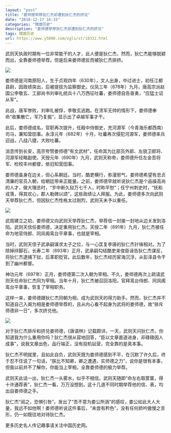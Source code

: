 ```yaml
---
layout: "post"
title: "娄师德举荐狄仁杰却遭到狄仁杰的挤兑"
date: "2018-12-17 16:15"
categories: "隋唐历史"
description: "娄师德举荐狄仁杰却遭到狄仁杰的挤兑"
tags: 隋唐历史
url: https://www.y5000.com/zgls/st/18332.html
---
```






武则天执政时期有一位非常能干的人才，此人便是狄仁杰，然而，狄仁杰能够脱颖而出，全靠娄师德举荐。但是后来娄师德反而被狄仁杰排挤。

![](https://img.y5000.com/uploads/allimg/170331/1343143957-0.jpg)

娄师德是河南原阳人，生于贞观四年（630年），文人出身，中过进士，初任江都县尉，因政绩突出，后被提拔为监察御史。仪凤三年（678年）九月，唐高宗派赵国公李敬玄、工部尚书刘审礼统兵十八万西征吐蕃，娄师德自告奋勇，“应猛士诏从军”。

此战，唐军惨败，刘审礼被俘，李敬玄逃跑。在溃军无帅的情形下，娄师德奉命“收集散亡，军乃复振”，显示出了卓越军事才干。

此后，娄师德成名，官职再次提升，任殿中侍御史，充河源军（今青海乐都西南）司马，兼知营田事。永淳元年（682年）十月，吐蕃再次侵犯河源军，娄师德率兵迎战，八战八捷，大败吐蕃。

消息传到长安，高宗夸赞娄师德“有文武材”，任命其为比部员外郎、左骁卫郎将、河源军经略副使。天授元年（690年）九月，武则天称帝，娄师德升任左金吾将军、检校丰州都督，依旧知营田事。

娄师德虽身在边关，但心系朝廷。当时，酷吏横行，弥漫邪气，娄师德希望有忠贞清廉的官员入朝，给朝廷带来正能量。之前，娄师德早就听说狄仁杰是个品操高尚的人才，做大理丞时，“岁中断久狱万七千人，时称平恕”；任宁州刺史时，“抚和戎落，得其欢心，郡人勒碑以颂”，这些政绩让人拜服。为此，娄师德多次向武则天举荐狄仁杰，但因狄仁杰性格太过刚烈，武则天未予以重任。

![](https://img.y5000.com/uploads/allimg/170331/1343145345-1.jpg)

武周建立之初，娄师德又向武则天举荐狄仁杰，举荐信一封接一封地从边关发到洛阳。武则天信任娄师德，决定重用狄仁杰。天授二年（691年）九月，狄仁杰被任命为地官侍郎、同凤阁鸾台平章事，也就是宰相。

当时，武则天侄子武承嗣谋求太子之位，与一心匡复李唐的狄仁杰针锋相对。为了除掉绊脚石，长寿二年（693年）正月，武承嗣勾结酷吏来俊臣诬告狄仁杰谋反，将狄仁杰逮捕下狱，后革职贬官。此后数年，狄仁杰经历宦海沉浮，从彭泽县令干到了幽州都督。

神功元年（697年）正月，娄师德第二次入朝为宰相。不久，娄师德再次上疏请武则天任命狄仁杰同为宰相。当年十月，狄仁杰被召回洛阳，官拜鸾台侍郎、同凤阁鸾台平章事，恢复了宰相职务。

这样一来，娄师德跟狄仁杰同朝为相，成为武则天的得力助手。然而，狄仁杰并不知道自己入阁为相是娄师德举荐的，且从内心看不起身为武将的娄师德，故“排斥师德非一日”，多次挤兑他。

![](https://img.y5000.com/uploads/allimg/170331/1343143U0-2.jpg)

对于狄仁杰排斥和挤兑娄师德，《唐语林》记载颇详。一天，武则天问狄仁杰，你知道我为什么重用你吗？狄仁杰很从容地回答，“臣以文章直道进身，非碌碌因人成事”，说我文章出色，品行端正，没有投机钻营，完全靠的是真本事。

狄仁杰不明就里，且如此自负，武则天既为娄师德感到不平，在沉默了许久后，终于忍不住说了一句话，“朕比不知卿，卿之遭遇，实师德之力”，说你是很有本事，但我以前并不了解你，你能当上宰相，全靠娄师德的极力举荐。

武则天此话一出，狄仁杰一头雾水，似乎不相信。武则天随即“命左右取筐箧，得十许通荐表”，狄仁杰一看，万万没想到，这十几道不同时期举荐他的信、表，均出自娄师德之手。

狄仁杰“阅之，恐惧引咎”，发出了“吾不意为娄公所涵”的感叹，娄公如此大人大量，我远不如他啊！娄师德听说这件事后，“未尝有矜色”，没有任何娇吟傲慢之言形，仍一如既往地对待狄仁杰。

更多历史名人传记趣事请关注中国历史网。
